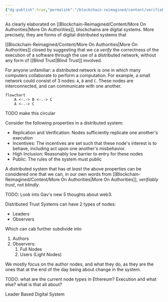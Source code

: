 ```yaml
---
{"dg-publish":true,"permalink":"/blockchain-reimagined/content/verifiable-distributed-systems/","hide":true,"created":"2024-08-11T18:28:26.428+01:00","updated":"2024-11-06T17:24:46.764+00:00"}
---
```


As clearly elaborated on [[Blockchain-Reimagined/Content/More On Authorities\|More On Authorities]], blockchains are digital systems. More precisely, they are forms of digital distributed systems that  

[[Blockchain-Reimagined/Content/More On Authorities\|More On Authorities]] closed by suggesting that we ca *verify* the correctness of the execution of a software through the use of a distributed network, without any form of [[Blind Trust\|Blind Trust]] involved.

For anyone unfamiliar: a distributed network is one in which many computers collaborate to perform a computation. For example, a small network could consist of 3 nodes: `A`, `B` and `C`. These nodes are interconnected, and can communicate with one another.  

```mermaid
flowchart 
	A <-.-> B <-.-> C
	A <-.-> C
```

TODO make this circular

Consider the following properties in a distributed system: 
- Replication and Verification: Nodes sufficiently replicate one another's execution
- Incentives: The incentives are set such that these node's interest is to behave, including act upon one another's misbehavior. 
- High Inclusion: Reasonably low barrier to entry for these nodes
- Public: The rules of the system must public

A distributed system that has *at least* the above properties can be considered one that we can, in our own words from [[Blockchain-Reimagined/Content/More On Authorities\|More On Authorities]], *verifiably trust*, not *blindly*.  

TODO: Look into Gav's new 5 thoughts about web3. 

Distributed Trust Systems can have 2 types of nodes:
- Leaders
- Observers 

Which can cab further subdivide into
1. Authors
2. Observers: 
	1. Full Nodes 
	2. Users (Light Nodes)

We mostly focus on the author nodes, and what they do, as they are the ones that at the end of the day being about change in the system.

TODO: what are the current node types in Ethereum? Execution and what else? what is that all about? 

Leader Based Digital System 